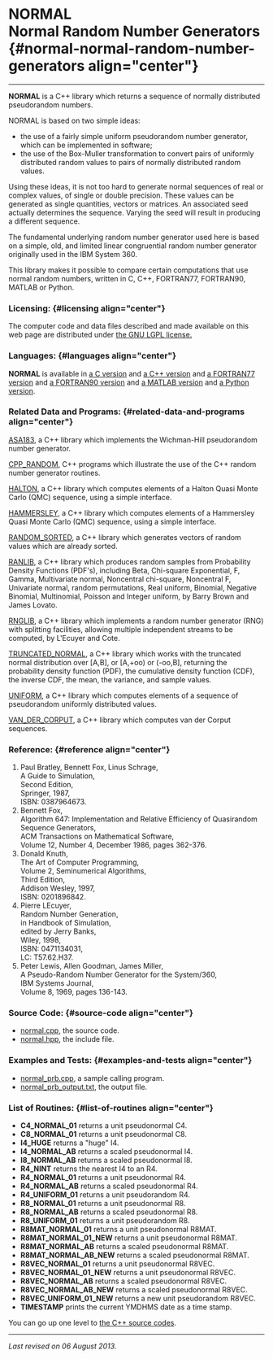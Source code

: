 NORMAL\
Normal Random Number Generators {#normal-normal-random-number-generators align="center"}
===============================

------------------------------------------------------------------------

**NORMAL** is a C++ library which returns a sequence of normally
distributed pseudorandom numbers.

NORMAL is based on two simple ideas:

-   the use of a fairly simple uniform pseudorandom number generator,
    which can be implemented in software;
-   the use of the Box-Muller transformation to convert pairs of
    uniformly distributed random values to pairs of normally distributed
    random values.

Using these ideas, it is not too hard to generate normal sequences of
real or complex values, of single or double precision. These values can
be generated as single quantities, vectors or matrices. An associated
seed actually determines the sequence. Varying the seed will result in
producing a different sequence.

The fundamental underlying random number generator used here is based on
a simple, old, and limited linear congruential random number generator
originally used in the IBM System 360.

This library makes it possible to compare certain computations that use
normal random numbers, written in C, C++, FORTRAN77, FORTRAN90, MATLAB
or Python.

### Licensing: {#licensing align="center"}

The computer code and data files described and made available on this
web page are distributed under [the GNU LGPL
license.](../../txt/gnu_lgpl.txt)

### Languages: {#languages align="center"}

**NORMAL** is available in [a C version](../../c_src/normal/normal.md)
and [a C++ version](../../master/normal/normal.md) and [a FORTRAN77
version](../../f77_src/normal/normal.md) and [a FORTRAN90
version](../../f_src/normal/normal.md) and [a MATLAB
version](../../m_src/normal/normal.md) and [a Python
version](../../py_src/normal/normal.md).

### Related Data and Programs: {#related-data-and-programs align="center"}

[ASA183](../../master/asa183/asa183.md), a C++ library which
implements the Wichman-Hill pseudorandom number generator.

[CPP\_RANDOM](../../master/cpp_random/cpp_random.md), C++ programs
which illustrate the use of the C++ random number generator routines.

[HALTON](../../master/halton/halton.md), a C++ library which computes
elements of a Halton Quasi Monte Carlo (QMC) sequence, using a simple
interface.

[HAMMERSLEY](../../master/hammersley/hammersley.md), a C++ library
which computes elements of a Hammersley Quasi Monte Carlo (QMC)
sequence, using a simple interface.

[RANDOM\_SORTED](../../master/random_sorted/random_sorted.md), a C++
library which generates vectors of random values which are already
sorted.

[RANLIB](../../master/ranlib/ranlib.md), a C++ library which produces
random samples from Probability Density Functions (PDF's), including
Beta, Chi-square Exponential, F, Gamma, Multivariate normal, Noncentral
chi-square, Noncentral F, Univariate normal, random permutations, Real
uniform, Binomial, Negative Binomial, Multinomial, Poisson and Integer
uniform, by Barry Brown and James Lovato.

[RNGLIB](../../master/rnglib/rnglib.md), a C++ library which
implements a random number generator (RNG) with splitting facilities,
allowing multiple independent streams to be computed, by L'Ecuyer and
Cote.

[TRUNCATED\_NORMAL](../../master/truncated_normal/truncated_normal.md),
a C++ library which works with the truncated normal distribution over
\[A,B\], or \[A,+oo) or (-oo,B\], returning the probability density
function (PDF), the cumulative density function (CDF), the inverse CDF,
the mean, the variance, and sample values.

[UNIFORM](../../master/uniform/uniform.md), a C++ library which
computes elements of a sequence of pseudorandom uniformly distributed
values.

[VAN\_DER\_CORPUT](../../master/van_der_corput/van_der_corput.md), a
C++ library which computes van der Corput sequences.

### Reference: {#reference align="center"}

1.  Paul Bratley, Bennett Fox, Linus Schrage,\
    A Guide to Simulation,\
    Second Edition,\
    Springer, 1987,\
    ISBN: 0387964673.
2.  Bennett Fox,\
    Algorithm 647: Implementation and Relative Efficiency of Quasirandom
    Sequence Generators,\
    ACM Transactions on Mathematical Software,\
    Volume 12, Number 4, December 1986, pages 362-376.
3.  Donald Knuth,\
    The Art of Computer Programming,\
    Volume 2, Seminumerical Algorithms,\
    Third Edition,\
    Addison Wesley, 1997,\
    ISBN: 0201896842.
4.  Pierre LEcuyer,\
    Random Number Generation,\
    in Handbook of Simulation,\
    edited by Jerry Banks,\
    Wiley, 1998,\
    ISBN: 0471134031,\
    LC: T57.62.H37.
5.  Peter Lewis, Allen Goodman, James Miller,\
    A Pseudo-Random Number Generator for the System/360,\
    IBM Systems Journal,\
    Volume 8, 1969, pages 136-143.

### Source Code: {#source-code align="center"}

-   [normal.cpp](normal.cpp), the source code.
-   [normal.hpp](normal.hpp), the include file.

### Examples and Tests: {#examples-and-tests align="center"}

-   [normal\_prb.cpp](normal_prb.cpp), a sample calling program.
-   [normal\_prb\_output.txt](normal_prb_output.txt), the output file.

### List of Routines: {#list-of-routines align="center"}

-   **C4\_NORMAL\_01** returns a unit pseudonormal C4.
-   **C8\_NORMAL\_01** returns a unit pseudonormal C8.
-   **I4\_HUGE** returns a "huge" I4.
-   **I4\_NORMAL\_AB** returns a scaled pseudonormal I4.
-   **I8\_NORMAL\_AB** returns a scaled pseudonormal I8.
-   **R4\_NINT** returns the nearest I4 to an R4.
-   **R4\_NORMAL\_01** returns a unit pseudonormal R4.
-   **R4\_NORMAL\_AB** returns a scaled pseudonormal R4.
-   **R4\_UNIFORM\_01** returns a unit pseudorandom R4.
-   **R8\_NORMAL\_01** returns a unit pseudonormal R8.
-   **R8\_NORMAL\_AB** returns a scaled pseudonormal R8.
-   **R8\_UNIFORM\_01** returns a unit pseudorandom R8.
-   **R8MAT\_NORMAL\_01** returns a unit pseudonormal R8MAT.
-   **R8MAT\_NORMAL\_01\_NEW** returns a unit pseudonormal R8MAT.
-   **R8MAT\_NORMAL\_AB** returns a scaled pseudonormal R8MAT.
-   **R8MAT\_NORMAL\_AB\_NEW** returns a scaled pseudonormal R8MAT.
-   **R8VEC\_NORMAL\_01** returns a unit pseudonormal R8VEC.
-   **R8VEC\_NORMAL\_01\_NEW** returns a unit pseudonormal R8VEC.
-   **R8VEC\_NORMAL\_AB** returns a scaled pseudonormal R8VEC.
-   **R8VEC\_NORMAL\_AB\_NEW** returns a scaled pseudonormal R8VEC.
-   **R8VEC\_UNIFORM\_01\_NEW** returns a new unit pseudorandom R8VEC.
-   **TIMESTAMP** prints the current YMDHMS date as a time stamp.

You can go up one level to [the C++ source codes](../cpp_src.md).

------------------------------------------------------------------------

*Last revised on 06 August 2013.*
